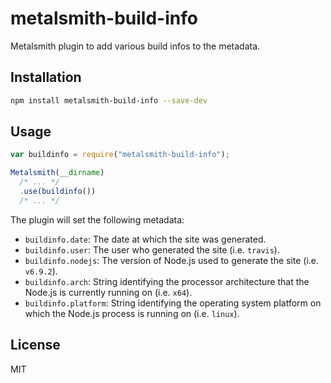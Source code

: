 # metalsmith-build-info

Metalsmith plugin to add various build infos to the metadata.

## Installation

```bash
npm install metalsmith-build-info --save-dev
```
    
## Usage

```js
var buildinfo = require("metalsmith-build-info");

Metalsmith(__dirname)
  /* ... */
  .use(buildinfo())
  /* ... */
```

The plugin will set the following metadata:

  * `buildinfo.date`: The date at which the site was generated.
  * `buildinfo.user`: The user who generated the site (i.e. `travis`).
  * `buildinfo.nodejs`: The version of Node.js used to generate the site (i.e. `v6.9.2`).
  * `buildinfo.arch`: String identifying the processor architecture that the Node.js 
    is currently running on (i.e. `x64`).
  * `buildinfo.platform`: String  identifying the operating system platform on which the 
    Node.js process is running on (i.e. `linux`).

## License

MIT
